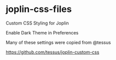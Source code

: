 # joplin-css-files
Custom CSS Styling for Joplin

Enable Dark Theme in Preferences

Many of these settings were copied from @tessus

https://github.com/tessus/joplin-custom-css

